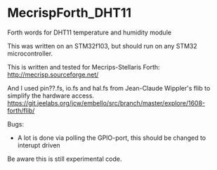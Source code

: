 # MecrispForth_DHT11
Forth words for DHT11 temperature and humidity module

This was written on an STM32f103, but should run on any STM32 microcontroller.

This is written and tested for Mecrips-Stellaris Forth:
http://mecrisp.sourceforge.net/

And I used pin??.fs, io.fs and hal.fs from Jean-Claude Wippler's flib to simplify the hardware access. 
https://git.jeelabs.org/jcw/embello/src/branch/master/explore/1608-forth/flib/

Bugs:
- A lot is done via polling the GPIO-port, this should be changed to interupt driven

Be aware this is still experimental code.
